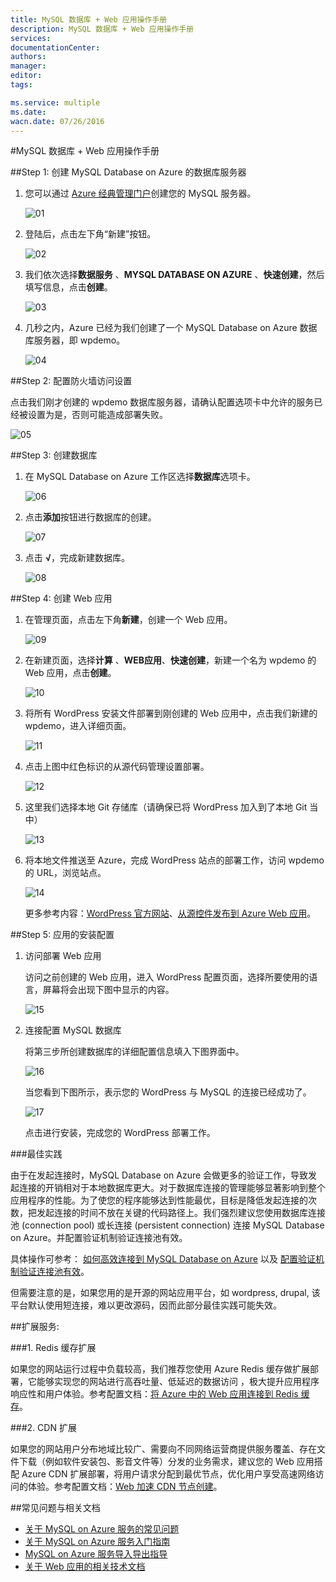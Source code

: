 ```yaml
---
title: MySQL 数据库 + Web 应用操作手册
description: MySQL 数据库 + Web 应用操作手册
services: 
documentationCenter: 
authors: 
manager: 
editor: 
tags: 

ms.service: multiple
ms.date: 
wacn.date: 07/26/2016
---
```


#MySQL 数据库 + Web 应用操作手册

##Step 1: 创建 MySQL Database on Azure 的数据库服务器

1. 您可以通过 [Azure 经典管理门户](https://manage.windowsazure.cn/)创建您的 MySQL 服务器。 

    ![01](./media/azure-web-apps-mysql/01.png)
    
2. 登陆后，点击左下角“新建”按钮。

    ![02](./media/azure-web-apps-mysql/02.png)

3. 我们依次选择**数据服务** 、**MYSQL DATABASE ON AZURE** 、**快速创建**，然后填写信息，点击**创建**。

    ![03](./media/azure-web-apps-mysql/03.png)
    
4. 几秒之内，Azure 已经为我们创建了一个 MySQL Database on Azure 数据库服务器，即 wpdemo。

    ![04](./media/azure-web-apps-mysql/04.png)
    
##Step 2: 配置防火墙访问设置
    
点击我们刚才创建的 wpdemo 数据库服务器，请确认配置选项卡中允许的服务已经被设置为是，否则可能造成部署失败。 

![05](./media/azure-web-apps-mysql/05.png)
    
##Step 3: 创建数据库
    
1. 在 MySQL Database on Azure 工作区选择**数据库**选项卡。

    ![06](./media/azure-web-apps-mysql/06.png)
    
2. 点击**添加**按钮进行数据库的创建。

    ![07](./media/azure-web-apps-mysql/07.png)
    
3. 点击 **√**，完成新建数据库。

    ![08](./media/azure-web-apps-mysql/08.png)
    
##Step 4: 创建 Web 应用
1. 在管理页面，点击左下角**新建**，创建一个 Web 应用。

    ![09](./media/azure-web-apps-mysql/09.png)
    
2. 在新建页面，选择**计算** 、**WEB应用**、**快速创建**，新建一个名为 wpdemo 的 Web 应用，点击**创建**。
    
    ![10](./media/azure-web-apps-mysql/10.png)
    
3. 将所有 WordPress 安装文件部署到刚创建的 Web 应用中，点击我们新建的 wpdemo，进入详细页面。
    
    ![11](./media/azure-web-apps-mysql/11.png)
    
4. 点击上图中红色标识的从源代码管理设置部署。
    
    ![12](./media/azure-web-apps-mysql/12.png)
    
5. 这里我们选择本地 Git 存储库（请确保已将 WordPress 加入到了本地 Git 当中）
    
    ![13](./media/azure-web-apps-mysql/13.png)
    
6. 将本地文件推送至 Azure，完成 WordPress 站点的部署工作，访问 wpdemo 的 URL，浏览站点。
    
    ![14](./media/azure-web-apps-mysql/14.png)
     
    更多参考内容：[WordPress 官方网站](https://cn.wordpress.org/)、[从源控件发布到 Azure Web 应用](./app-service-web/app-service-deploy-local-git.md)。

##Step 5: 应用的安装配置

1. 访问部署 Web 应用

    访问之前创建的 Web 应用，进入 WordPress 配置页面，选择所要使用的语言，屏幕将会出现下图中显示的内容。
    
    ![15](./media/azure-web-apps-mysql/15.png)
    
2. 连接配置 MySQL 数据库

    将第三步所创建数据库的详细配置信息填入下图界面中。

    ![16](./media/azure-web-apps-mysql/16.png)
    
    当您看到下图所示，表示您的 WordPress 与 MySQL 的连接已经成功了。

    ![17](./media/azure-web-apps-mysql/17.png)
    
    点击进行安装，完成您的 WordPress 部署工作。

###最佳实践

由于在发起连接时，MySQL Database on Azure 会做更多的验证工作，导致发起连接的开销相对于本地数据库更大。对于数据库连接的管理能够显著影响到整个应用程序的性能。为了使您的程序能够达到性能最优，目标是降低发起连接的次数，把发起连接的时间不放在关键的代码路径上。我们强烈建议您使用数据库连接池 (connection pool) 或长连接 (persistent connection) 连接 MySQL Database on Azure。并配置验证机制验证连接池有效。

具体操作可参考： [如何高效连接到 MySQL Database on Azure](./mysql/mysql-database-connection-pool.md) 以及 [配置验证机制验证连接池有效](./mysql/mysql-database-validationquery.md)。

但需要注意的是，如果您用的是开源的网站应用平台，如 wordpress, drupal, 该平台默认使用短连接，难以更改源码，因而此部分最佳实践可能失效。

##扩展服务: 

###1. Redis 缓存扩展

如果您的网站运行过程中负载较高，我们推荐您使用 Azure Redis 缓存做扩展部署，它能够实现您的网站进行高吞吐量、低延迟的数据访问 ，极大提升应用程序响应性和用户体验。参考配置文档：[将 Azure 中的 Web 应用连接到 Redis 缓存](./app-service-web/web-sites-connect-to-redis-using-memcache-protocol.md)。

###2. CDN 扩展

如果您的网站用户分布地域比较广、需要向不同网络运营商提供服务覆盖、存在文件下载（例如软件安装包、影音文件等）分发的业务需求，建议您的 Web 应用搭配 Azure CDN 扩展部署，将用户请求分配到最优节点，优化用户享受高速网络访问的体验。参考配置文档：[Web 加速 CDN 节点创建](./cdn/cdn-how-to-create-Web-CDN-endpoint.md)。

##常见问题与相关文档 

* [关于 MySQL on Azure 服务的常见问题](./mysql/mysql-database-tech-faq.md)
* [关于 MySQL on Azure 服务入门指南](./mysql/mysql-database-get-started.md)
* [MySQL on Azure 服务导入导出指导](./mysql/mysql-database-migration.md)
* [关于 Web 应用的相关技术文档](./app-service-web/index.md/)

